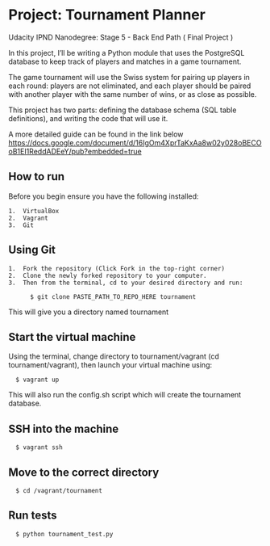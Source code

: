 
Project: Tournament Planner
===========================
Udacity IPND Nanodegree: Stage 5 - Back End Path ( Final Project )

In this project, I’ll be writing a Python module that uses the PostgreSQL
database to keep track of players and matches in a game tournament.

The game tournament will use the Swiss system for pairing up players in each
round: players are not eliminated, and each player should be paired with another
player with the same number of wins, or as close as possible.

This project has two parts: defining the database schema
(SQL table definitions), and writing the code that will use it.

A more detailed guide can be found in the link below
https://docs.google.com/document/d/16IgOm4XprTaKxAa8w02y028oBECOoB1EI1ReddADEeY/pub?embedded=true

How to run
----------
Before you begin ensure you have the following installed:

	1.	VirtualBox
	2.	Vagrant
	3.	Git


Using Git
---------
	1.	Fork the repository (Click Fork in the top-right corner)
	2.	Clone the newly forked repository to your computer.
	3.	Then from the terminal, cd to your desired directory and run:

	      $ git clone PASTE_PATH_TO_REPO_HERE tournament

This will give you a directory named tournament


Start the virtual machine
-------------------------
Using the terminal, change directory to tournament/vagrant
(cd tournament/vagrant), then launch your virtual machine using:

      $ vagrant up

This will also run the config.sh script which will create the tournament
database.


SSH into the machine
-------------------
      $ vagrant ssh


Move to the correct directory
-----------------------------
      $ cd /vagrant/tournament


Run tests
---------
      $ python tournament_test.py
